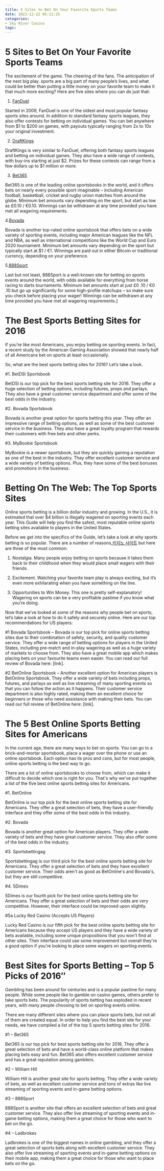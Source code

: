 ```yaml
---
title: 5 Sites to Bet On Your Favorite Sports Teams
date: 2022-12-22 05:11:25
categories:
- Sky River Casino
tags:
---
```



#  5 Sites to Bet On Your Favorite Sports Teams

The excitement of the game. The cheering of the fans. The anticipation of the next big play. sports are a big part of many people’s lives, and what could be better than putting a little money on your favorite team to make it that much more exciting? Here are five sites where you can do just that:

1. [FanDuel](https://www.fanduel.com/)

Started in 2009, FanDuel is one of the oldest and most popular fantasy sports sites around. In addition to standard fantasy sports leagues, they also offer contests for betting on individual games. You can bet anywhere from $1 to $200 on games, with payouts typically ranging from 2x to 10x your original investment.

2. [DraftKings](https://www.draftkings.com/)

DraftKings is very similar to FanDuel, offering both fantasy sports leagues and betting on individual games. They also have a wide range of contests, with buy-ins starting at just $2. Prizes for these contests can range from a few dollars up to $1 million or more.

3. [Bet365](https://www.bet365.com/)

Bet365 is one of the leading online sportsbooks in the world, and it offers bets on nearly every possible sport imaginable – including American football, basketball, cricket and rugby union matches from around the globe. Minimum bet amounts vary depending on the sport, but start as low as £0.10 / €0.10. Winnings can be withdrawn at any time provided you have met all wagering requirements.

4.[Bovada](https://sportsbooklv.com/)

Bovada is another top-rated online sportsbook that offers bets on a wide variety of sporting events, including major American leagues like the NFL and NBA, as well as international competitions like the World Cup and Euro 2020 tournament. Minimum bet amounts vary depending on the sport but typically start at $1 / €1. Winnings are paid out in either Bitcoin or traditional currency, depending on your preference.

5.[888Sport](https://sportsbookie838cbbb7aaf-79325979cfd7)


Last but not least, 888Sport is a well-known site for betting on sports events around the world, with odds available for everything from horse racing to darts tournaments. Minimum bet amounts start at just £0 .10 / €0 .10 but go up significantly for some high-profile matchups – so make sure you check before placing your wager! Winnings can be withdrawn at any time provided you have met all wagering requirements.]

#  The Best Sports Betting Sites for 2016

If you’re like most Americans, you enjoy betting on sporting events. In fact, a recent study by the American Gaming Association showed that nearly half of all Americans bet on sports at least occasionally.

So, what are the best sports betting sites for 2016? Let’s take a look.

#1. BetDSI Sportsbook

BetDSI is our top pick for the best sports betting site for 2016. They offer a huge selection of betting options, including futures, props and parlays. They also have a great customer service department and offer some of the best odds in the industry.

#2. Bovada Sportsbook

Bovada is another great option for sports betting this year. They offer an impressive range of betting options, as well as some of the best customer service in the business. They also have a great loyalty program that rewards their customers with free bets and other perks.

#3. MyBookie Sportsbook

MyBookie is a newer sportsbook, but they are quickly gaining a reputation as one of the best in the industry. They offer excellent customer service and a wide variety of betting options. Plus, they have some of the best bonuses and promotions in the business.

#  Betting On The Web: The Top Sports Sites

Online sports betting is a billion dollar industry and growing. In the U.S., it is estimated that over $4 billion is illegally wagered on sporting events each year. This Guide will help you find the safest, most reputable online sports betting sites available to players in the United States.

Before we get into the specifics of the Guide, let’s take a look at why sports betting is so popular. There are a number of reasons,[카지노 사이트](https://choegocasino.com/) but here are three of the most common:

1) Nostalgia. Many people enjoy betting on sports because it takes them back to their childhood when they would place small wagers with their friends.

2) Excitement. Watching your favorite team play is always exciting, but it’s even more exhilarating when you have something on the line.

3) Opportunities to Win Money. This one is pretty self-explanatory! Wagering on sports can be a very profitable pastime if you know what you’re doing.

Now that we’ve looked at some of the reasons why people bet on sports, let’s take a look at how to do it safely and securely online. Here are our top recommendations for US players:

#1 Bovada Sportsbook – Bovada is our top pick for online sports betting sites due to their combination of safety, security, and quality customer service. They offer a wide range of betting options for players in the United States, including pre-match and in-play wagering as well as a huge variety of markets to choose from. They also have a great mobile app which makes placing bets on your favourite teams even easier. You can read our full review of Bovada here: [link].

#2 BetOnline Sportsbook – Another excellent option for American players is BetOnline Sportsbook. They offer a wide variety of bets including props, futures, and parlays as well as live streaming of many sporting events so that you can follow the action as it happens. Their customer service department is also highly rated, making them an excellent choice for beginners or those who need assistance with making their bets. You can read our full review of BetOnline here: [link].

#  The 5 Best Online Sports Betting Sites for Americans

In the current age, there are many ways to bet on sports. You can go to a brick-and-mortar sportsbook, place a wager over the phone or use an online sportsbook. Each option has its pros and cons, but for most people, online sports betting is the best way to go.

There are a lot of online sportsbooks to choose from, which can make it difficult to decide which one is right for you. That's why we've put together a list of the five best online sports betting sites for Americans.

#1. BetOnline

BetOnline is our top pick for the best online sports betting site for Americans. They offer a great selection of bets, they have a user-friendly interface and they offer some of the best odds in the industry.

#2. Bovada

Bovada is another great option for American players. They offer a wide variety of bets and they have great customer service. They also offer some of the best odds in the industry.

#3. Sportsbettingag

Sportsbettingag is our third pick for the best online sports betting site for Americans. They offer a great selection of bets and they have excellent customer service. Their odds aren't as good as BetOnline's and Bovada's, but they are still competitive.

#4. 5Dimes

5Dimes is our fourth pick for the best online sports betting site for Americans. They offer a great selection of bets and their odds are very competitive. However, their interface could be improved upon slightly.

#5a Lucky Red Casino (Accepts US Players)

Lucky Red Casino is our fifth pick for the best online sports betting site for Americans because they accept US players and they have a wide variety of bets available, including some unique propositions that you won't find at other sites. Their interface could use some improvement but overall they're a good option if you're looking to place some wagers on sporting events.

#  Best Sites for Sports Betting – Top 5 Picks of 2016″

Gambling has been around for centuries and is a popular pastime for many people. While some people like to gamble on casino games, others prefer to take sports bets. The popularity of sports betting has exploded in recent years, with many people choosing to bet on sporting events online.

There are many different sites where you can place sports bets, but not all of them are created equal. In order to help you find the best site for your needs, we have compiled a list of the top 5 sports betting sites for 2016.

#1 – Bet365

Bet365 is our top pick for best sports betting site for 2016. They offer a great selection of bets and have a world-class online platform that makes placing bets easy and fun. Bet365 also offers excellent customer service and has a great reputation among gamblers.

#2 – William Hill

William Hill is another great site for sports betting. They offer a wide variety of bets, as well as excellent customer service and tons of extras like live streaming of sporting events and in-game betting options.

#3 – 888Sport

888Sport is another site that offers an excellent selection of bets and great customer service. They also offer live streaming of sporting events and in-game betting options, making them a great choice for those who want to bet on the go.

#4 – Ladbrokes

Ladbrokes is one of the biggest names in online gambling, and they offer a great selection of sports bets along with excellent customer service. They also offer live streaming of sporting events and in-game betting options on their mobile app, making them a great choice for those who want to place bets on the go.